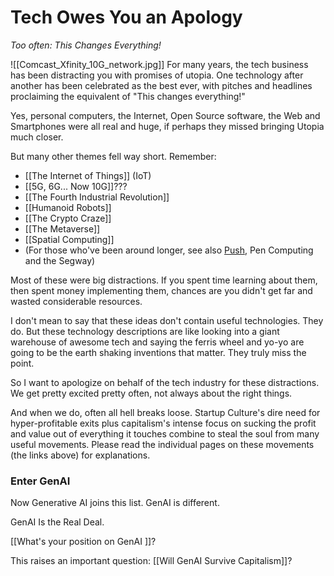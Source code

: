 # Tech Owes You an Apology

*Too often: This Changes Everything!*

![[Comcast_Xfinity_10G_network.jpg]]
For many years, the tech business has been distracting you with promises of utopia. One technology after another has been celebrated as the best ever, with pitches and headlines proclaiming the equivalent of "This changes everything!"

Yes, personal computers, the Internet, Open Source software, the Web and Smartphones were all real and huge, if perhaps they missed bringing Utopia much closer. 

But many other themes fell way short. Remember:

- [[The Internet of Things]] (IoT) 
- [[5G, 6G... Now 10G]]??? 
- [[The Fourth Industrial Revolution]] 
- [[Humanoid Robots]] 
- [[The Crypto Craze]] 
- [[The Metaverse]] 
- [[Spatial Computing]] 
- (For those who've been around longer, see also [Push](https://en.wikipedia.org/wiki/Push_technology), Pen Computing and the Segway)

Most of these were big distractions. If you spent time learning about them, then spent money implementing them, chances are you didn't get far and wasted considerable resources. 

I don't mean to say that these ideas don't contain useful technologies. They do. But these technology descriptions are like looking into a giant warehouse of awesome tech and saying the ferris wheel and yo-yo are going to be the earth shaking inventions that matter. They truly miss the point.

So I want to apologize on behalf of the tech industry for these distractions. We get pretty excited pretty often, not always about the right things. 

And when we do, often all hell breaks loose. Startup Culture's dire need for hyper-profitable exits plus capitalism's intense focus on sucking the profit and value out of everything it touches combine to steal the soul from many useful movements. Please read the individual pages on these movements (the links above) for explanations.
### Enter GenAI

Now Generative AI joins this list. GenAI is different. 

GenAI Is the Real Deal. 

[[What's your position on GenAI ]]? 

This raises an important question: [[Will GenAI Survive Capitalism]]?
